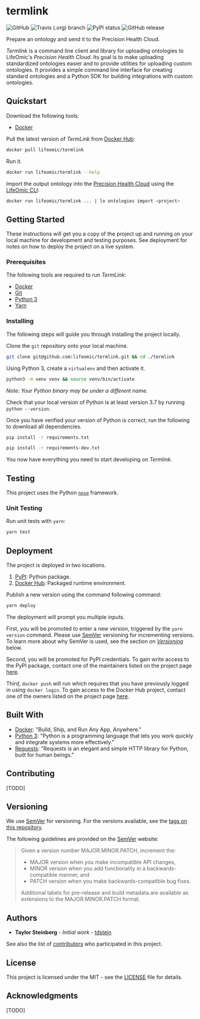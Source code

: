 # termlink

![GitHub](https://img.shields.io/github/license/lifeomic/termlink.svg?style=for-the-badge)
![Travis (.org) branch](https://img.shields.io/travis/lifeomic/termlink/master.svg?style=for-the-badge)
![PyPI status](https://img.shields.io/pypi/status/termlink.svg?style=for-the-badge)
![GitHub release](https://img.shields.io/github/release/lifeomic/termlink.svg?style=for-the-badge)

Prepare an ontology and send it to the Precision Health Cloud.

_Termlink_ is a command line client and library for uploading ontologies to LifeOmic's _Precision Health Cloud_. Its goal is to make uploading standardized ontologies easier and to provide utilities for uploading custom ontologies. It provides a simple command line interface for creating standard ontologies and a Python SDK for building integrations with custom ontologies.

## Quickstart

Download the following tools:

- [Docker](https://docs.docker.com/install/)

Pull the latest version of _TermLink_ from [Docker Hub](https://hub.docker.com/r/lifeomic/termlink):

```sh
docker pull lifeomic/termlink
```

Run it.

```sh
docker run lifeomic/termlink --help
```

Import the output ontology into the [Precision Health Cloud](https://lifeomic.com/products/) using the [LifeOmic CLI](https://github.com/lifeomic/cli):

```sh
docker run lifeomic/termlink ... | lo ontologies import <project>
```

## Getting Started

These instructions will get you a copy of the project up and running on your local machine for development and testing purposes. See deployment for notes on how to deploy the project on a live system.

### Prerequisites

The following tools are required to run _TermLink_:

- [Docker](https://docs.docker.com/install/)
- [Git](https://git-scm.com/)
- [Python 3](https://www.python.org/download/releases/3.0/)
- [Yarn](https://yarnpkg.com/en/)

### Installing

The following steps will guide you through installing the project locally.

Clone the `git` repository onto your local machine.

```sh
git clone git@github.com:lifeomic/termlink.git && cd ./termlink
```

Using Python 3, create a `virtualenv` and then activate it.

```sh
python3 -m venv venv && source venv/bin/activate
```

_Note: Your Python binary may be under a different name._

Check that your local version of Python is at least version 3.7 by running `python --version`.

Once you have verified your version of Python is correct, run the following to download all dependencies.

```sh
pip install -r requirements.txt
```

```sh
pip install -r requirements-dev.txt
```

You now have everything you need to start developing on _Termlink_. 

## Testing

This project uses the Python [`nose`](https://nose.readthedocs.io/en/latest/index.html) framework.

### Unit Testing

Run unit tests with `yarn`:

```sh
yarn test
```

## Deployment

The project is deployed in two locations.

1. [PyPI](https://pypi.org/project/termlink/): Python package. 
2. [Docker Hub](https://hub.docker.com/r/lifeomic/termlink): Packaged runtime environment.

Publish a new version using the command following command:

```sh
yarn deploy
```

The deployment will prompt you multiple inputs.

First, you will be promoted to enter a new version, triggered by the `yarn version` command. Please use [SemVer](https://semver.org/) versioning for incrementing versions. To learn more about why SemVer is used, see the section on [_Versioning_](##Versioning) below.

Second, you will be promoted for PyPI credentials. To gain write access to the PyPI package, contact one of the maintainers listed on the project page [here](https://pypi.org/project/termlink/).

Third, `docker push` will run which requires that you have previously logged in using `docker login`. To gain access to the Docker Hub project, contact one of the owners listed on the project page [here](https://hub.docker.com/r/lifeomic/termlink).

## Built With

- [Docker](https://www.docker.com/): "Build, Ship, and Run Any App, Anywhere."
- [Python 3](https://www.python.org/): "Python is a programming language that lets you work quickly and integrate systems more effectively."
- [Requests](http://docs.python-requests.org/en/master/): "Requests is an elegant and simple HTTP library for Python, built for human beings."

## Contributing

[TODO]

## Versioning

We use [SemVer](http://semver.org/) for versioning. For the versions available, see the [tags on this repository](https://github.com/your/project/tags). 

The following guidelines are provided on the [SemVer]((http://semver.org/)) website:

> Given a version number MAJOR.MINOR.PATCH, increment the:
>
> - MAJOR version when you make incompatible API changes,
> - MINOR version when you add functionality in a backwards-compatible manner, and
> - PATCH version when you make backwards-compatible bug fixes.
>
> Additional labels for pre-release and build metadata are available as extensions to the MAJOR.MINOR.PATCH format.

## Authors

- **Taylor Steinberg** - *Initial work* - [tdstein](https://github.com/tdstein)

See also the list of [contributors](https://github.com/lifeomic/termlink/contributors) who participated in this project.

## License

This project is licensed under the MIT - see the [LICENSE](LICENSE.txt) file for details.

## Acknowledgments

[TODO]
